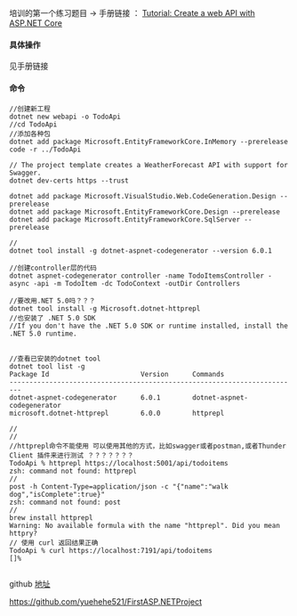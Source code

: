 培训的第一个练习题目 ->
手册链接 ：
[Tutorial: Create a web API with ASP.NET Core](https://docs.microsoft.com/en-us/aspnet/core/tutorials/first-web-api?view=aspnetcore-6.0&tabs=visual-studio-code)

#### 具体操作
见手册链接

#### 命令
```
//创建新工程
dotnet new webapi -o TodoApi
//cd TodoApi
//添加各种包
dotnet add package Microsoft.EntityFrameworkCore.InMemory --prerelease
code -r ../TodoApi

// The project template creates a WeatherForecast API with support for Swagger.
dotnet dev-certs https --trust

dotnet add package Microsoft.VisualStudio.Web.CodeGeneration.Design --prerelease
dotnet add package Microsoft.EntityFrameworkCore.Design --prerelease
dotnet add package Microsoft.EntityFrameworkCore.SqlServer --prerelease

//
dotnet tool install -g dotnet-aspnet-codegenerator --version 6.0.1

//创建controller层的代码
dotnet aspnet-codegenerator controller -name TodoItemsController -async -api -m TodoItem -dc TodoContext -outDir Controllers

//要改用.NET 5.0吗？？？
dotnet tool install -g Microsoft.dotnet-httprepl
//也安装了 .NET 5.0 SDK
//If you don't have the .NET 5.0 SDK or runtime installed, install the .NET 5.0 runtime.


//查看已安装的dotnet tool
dotnet tool list -g
Package Id                       Version      Commands                   
-------------------------------------------------------------------------
dotnet-aspnet-codegenerator      6.0.1        dotnet-aspnet-codegenerator
microsoft.dotnet-httprepl        6.0.0        httprepl 

//
//
//httprepl命令不能使用 可以使用其他的方式，比如swagger或者postman,或者Thunder Client 插件来进行测试 ？？？？？？？
TodoApi % httprepl https://localhost:5001/api/todoitems
zsh: command not found: httprepl
//
post -h Content-Type=application/json -c "{"name":"walk dog","isComplete":true}"
zsh: command not found: post
//
brew install httprepl
Warning: No available formula with the name "httprepl". Did you mean httpry?
// 使用 curl 返回结果正确
TodoApi % curl https://localhost:7191/api/todoitems
[]%    


```
github [地址](https://github.com/yuehehe521/FirstASP.NETProject)

https://github.com/yuehehe521/FirstASP.NETProject

```

```
```

```